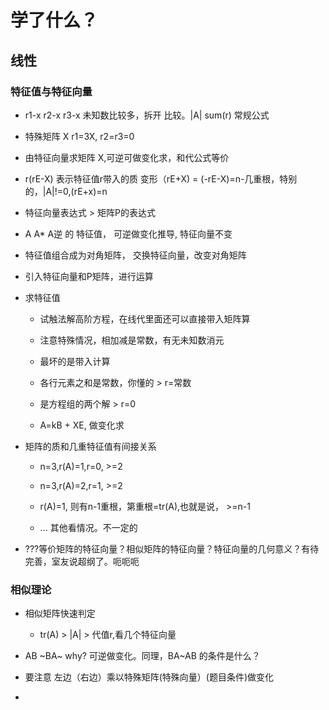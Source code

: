 # 学了什么？

## 线性

### 特征值与特征向量

- r1-x r2-x r3-x  未知数比较多，拆开 比较。|A| sum(r) 常规公式

- 特殊矩阵 X   r1=3X, r2=r3=0

- 由特征向量求矩阵 X,可逆可做变化求，和代公式等价

- r(rE-X) 表示特征值r带入的质  变形（rE+X) = (-rE-X)=n-几重根，特别的，|A|!=0,(rE+x)=n

- 特征向量表达式 > 矩阵P的表达式

- A A\* A逆 的  特征值， 可逆做变化推导, 特征向量不变

- 特征值组合成为对角矩阵， 交换特征向量，改变对角矩阵

- 引入特征向量和P矩阵，进行运算

- 求特征值
  
  - 试触法解高阶方程，在线代里面还可以直接带入矩阵算
  
  - 注意特殊情况，相加减是常数，有无未知数消元
  
  - 最坏的是带入计算
  
  - 各行元素之和是常数，你懂的 > r=常数
  
  - 是方程组的两个解 > r=0
  
  - A=kB + XE, 做变化求

- 矩阵的质和几重特征值有间接关系
  
  - n=3,r(A)=1,r=0, >=2
  
  - n=3,r(A)=2,r=1, >=2
  
  - r(A)=1, 则有n-1重根，第重根=tr(A),也就是说， >=n-1
  
  - ... 其他看情况。不一定的

- ???等价矩阵的特征向量？相似矩阵的特征向量？特征向量的几何意义？有待完善，室友说超纲了。呃呃呃



### 相似理论

- 相似矩阵快速判定
  
  - tr(A) > |A| > 代值r,看几个特征向量 

- AB ~BA~ why? 可逆做变化。同理，BA~AB 的条件是什么？

- 要注意 左边（右边）乘以特殊矩阵(特殊向量）(题目条件)做变化

- 
